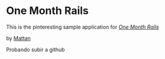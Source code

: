 # One Month Rails

This is the pinteresting sample application for
[*One Month Rails*](http://onemonthrails.com)

by [Mattan](http://mattangriffel.com)

Probando subir a github